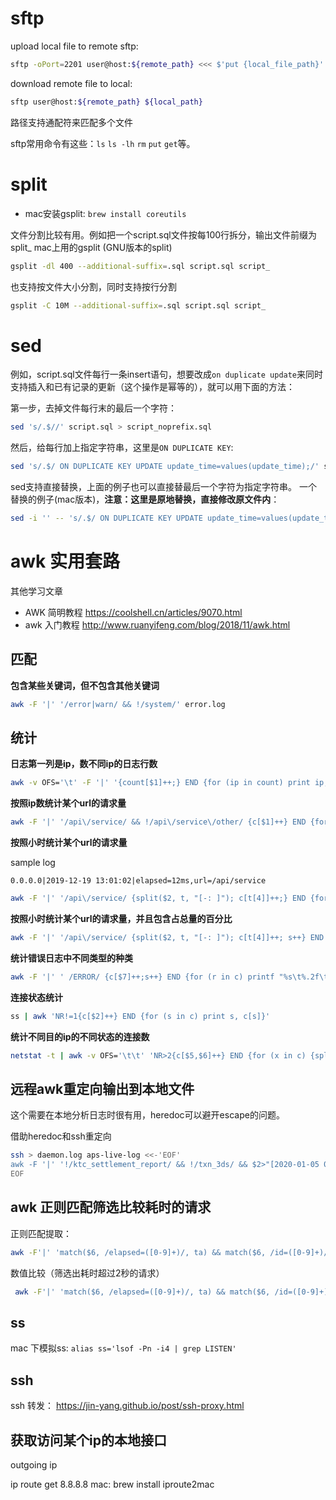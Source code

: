 
# sftp

upload local file to remote sftp:
```bash
sftp -oPort=2201 user@host:${remote_path} <<< $'put {local_file_path}'
```

download remote file to local:
```bash
sftp user@host:${remote_path} ${local_path}
```

路径支持通配符来匹配多个文件

sftp常用命令有这些：`ls` `ls -lh` `rm` `put` `get`等。

# split

* mac安装gsplit: `brew install coreutils`

文件分割比较有用。例如把一个script.sql文件按每100行拆分，输出文件前缀为split_
mac上用的gsplit (GNU版本的split)

```bash
gsplit -dl 400 --additional-suffix=.sql script.sql script_
```

也支持按文件大小分割，同时支持按行分割

```bash
gsplit -C 10M --additional-suffix=.sql script.sql script_
```

# sed

例如，script.sql文件每行一条insert语句，想要改成`on duplicate update`来同时支持插入和已有记录的更新（这个操作是幂等的），就可以用下面的方法：

第一步，去掉文件每行末的最后一个字符：
```bash
sed 's/.$//' script.sql > script_noprefix.sql
```

然后，给每行加上指定字符串，这里是`ON DUPLICATE KEY`:
```bash
sed 's/.$/ ON DUPLICATE KEY UPDATE update_time=values(update_time);/' script_noprefix.sql > script_update_insert.sql
```

sed支持直接替换，上面的例子也可以直接替最后一个字符为指定字符串。
一个替换的例子(mac版本)，**注意：这里是原地替换，直接修改原文件内**：
```bash
sed -i '' -- 's/.$/ ON DUPLICATE KEY UPDATE update_time=values(update_time);/g' script.sql
```

# awk 实用套路

其他学习文章
- AWK 简明教程 https://coolshell.cn/articles/9070.html
- awk 入门教程 http://www.ruanyifeng.com/blog/2018/11/awk.html

## 匹配
**包含某些关键词，但不包含其他关键词**
```bash
awk -F '|' '/error|warn/ && !/system/' error.log
```

## 统计
**日志第一列是ip，数不同ip的日志行数**
```bash
awk -v OFS='\t' -F '|' '{count[$1]++;} END {for (ip in count) print ip, count[ip]}' info.log
```

**按照ip数统计某个url的请求量**
```bash
awk -F '|' '/api\/service/ && !/api\/service\/other/ {c[$1]++} END {for (ip in c) print ip,c[ip]}' info.log
```

**按照小时统计某个url的请求量**

sample log
```
0.0.0.0|2019-12-19 13:01:02|elapsed=12ms,url=/api/service
```

```bash
awk -F '|' '/api\/service/ {split($2, t, "[-: ]"); c[t[4]]++;} END {for (hour in c) print hour,c[hour]}' info.log | sort -k1
```

**按照小时统计某个url的请求量，并且包含占总量的百分比**

```bash
awk -F '|' '/api\/service/ {split($2, t, "[-: ]"); c[t[4]]++; s++} END {for (hour in c) printf "%s\t%s\t%.2f\n" hour,c[hour],100*c[hour]/s}' info.log | sort -k1
```

**统计错误日志中不同类型的种类**

```bash
awk -F '|' ' /ERROR/ {c[$7]++;s++} END {for (r in c) printf "%s\t%.2f\t%s\n", c[r],100*c[r]/s,r}' error.log | sort -k2
```

**连接状态统计**

```bash
ss | awk 'NR!=1{c[$2]++} END {for (s in c) print s, c[s]}'
```

**统计不同目的ip的不同状态的连接数**
```bash
netstat -t | awk -v OFS='\t\t' 'NR>2{c[$5,$6]++} END {for (x in c) {split(x, s, SUBSEP); print c[x],s[2],s[1]} }'
```

## 远程awk重定向输出到本地文件

这个需要在本地分析日志时很有用，heredoc可以避开escape的问题。

借助heredoc和ssh重定向

```bash
ssh > daemon.log aps-live-log <<-'EOF'
awk -F '|' '!/ktc_settlement_report/ && !/txn_3ds/ && $2>"[2020-01-05 01:00:00" && $2<"[2020-01-05 01:05:00"' /data/error.log
EOF
```

## awk 正则匹配筛选比较耗时的请求

正则匹配提取：

```bash
awk -F'|' 'match($6, /elapsed=([0-9]+)/, ta) && match($6, /id=([0-9]+)/, ka) {c[ka[1]]=ta[1]} END {for (k in c) {print t,c[t]}}' data.log | sort -n -k 2
```

数值比较（筛选出耗时超过2秒的请求）

```bash
 awk -F'|' 'match($6, /elapsed=([0-9]+)/, ta) && match($6, /id=([0-9]+)/, ka) {if ((ta[1]+0)>2000) c[ka[1]]=ta[1]} END {for (t in c) {print t,c[t]}}' data_log | sort -n -k 2
```

## ss

mac 下模拟ss: `alias ss='lsof -Pn -i4 | grep LISTEN'`


## ssh

ssh 转发： https://jin-yang.github.io/post/ssh-proxy.html


## 获取访问某个ip的本地接口
outgoing ip

 ip route get 8.8.8.8
mac: brew install iproute2mac


